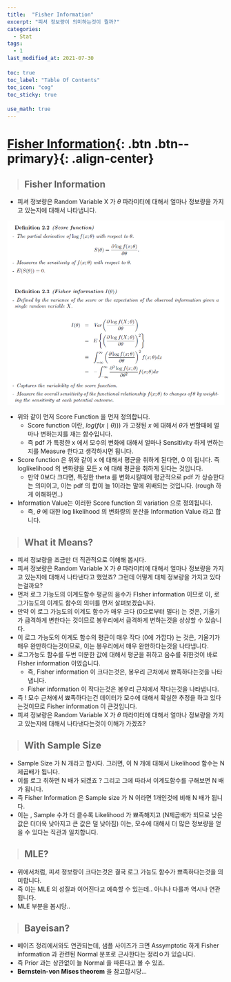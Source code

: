 ```yaml
---
title:  "Fisher Information"
excerpt: "피셔 정보량이 의미하는것이 뭘까?"
categories:
  - Stat
tags:
  - 1
last_modified_at: 2021-07-30

toc: true
toc_label: "Table Of Contents"
toc_icon: "cog"
toc_sticky: true

use_math: true
---
```


# [Fisher Information](#link){: .btn .btn--primary}{: .align-center}

> ## Fisher Information

- 피셔 정보량은 Random Variable X 가 $\theta$ 파라미터에 대해서 얼마나 정보량을 가지고 있는지에 대해서 나타냅니다.

![png](/assets/images/Stat/21_1.png)

- 위와 같이 먼저 Score Function 을 먼저 정의합니다.
  - Score function 이란, $log (f(x\mid \theta )))$ 가 고정된 $x$ 에 대해서 $\theta$가 변할때에 얼마나 변하는지를 재는 함수입니다.
  - 즉 pdf 가 특정한 x 에서 모수의 변화에 대해서 얼마나 Sensitivity 하게 변하는지를 Measure 한다고 생각하시면 됩니다. 
- Score function 은 위와 같이 x 에 대해서 평균을 취하게 된다면, 0 이 됩니다. 즉 loglikelihood 의 변화량을 모든 x 에 대해 평균을 취하게 된다는 것입니다.
  - 만약 0보다 크다면, 특정한 theta 를 변화시킬때에 평균적으로 pdf 가 상승한다는 의미이고, 이는 pdf 의 합이 늘 1이라는 말에 위배되는 것입니다. (rough 하게 이해하면..)
- Information Value는 이러한 Score function 의 variation 으로 정의됩니다. 
  - 즉, $\theta$ 에 대한 log likelihood 의 변화량의 분산을 Information Value 라고 합니다.

> ## What it Means?

- 피셔 정보량을 조금만 더 직관적으로 이해해 봅시다. 
- 피셔 정보량은 Random Variable X 가 $\theta$ 파라미터에 대해서 얼마나 정보량을 가지고 있는지에 대해서 나타낸다고 했었죠? 그런데 어떻게 대체 정보량을 가지고 있다는걸까요?
- 먼저 로그 가능도의 이계도함수 평균의 음수가 FIsher information 이므로 이, 로그가능도의 이계도 함수의 의미를 먼저 살펴보겠습니다.
- 만약 이 로그 가능도의 이계도 함수가 매우 크다 (0으로부터 멀다) 는 것은, 기울기가 급격하게 변한다는 것이므로 봉우리에서 급격하게 변하는것을 상상할 수 있습니다.
- 이 로그 가능도의 이계도 함수의 평균이 매우 작다 (0에 가깝다) 는 것은, 기울기가 매우 완만하다는것이므로, 이는 봉우리에서 매우 완만하다는것을 나타냅니다.
- 로그가능도 함수를 두번 미분한 값에 대해서 평균을 취하고 음수를 취한것이 바로 FIsher information 이였습니다. 
  - 즉, Fisher information 이 크다는것은, 봉우리 근처에서 뾰족하다는것을 나타냅니다.
  - Fisher information 이 작다는것은 봉우리 근처에서 작다는것을 나타냅니다.
- 즉 ! 모수 근처에서 뾰족하다는건 데이터가 모수에 대해서 확실한 추정을 하고 있다는것이므로 Fisher information 이 큰것입니다. 
- 피셔 정보량은 Random Variable X 가 $\theta$ 파라미터에 대해서 얼마나 정보량을 가지고 있는지에 대해서 나타낸다는것이 이해가 가겠죠?

> ## With Sample Size

- Sample Size 가 N 개라고 합시다. 그러면, 이 N 개에 대해서 Likelihood 함수는 N 제곱배가 됩니다.
- 이를 로그 취하면 N 배가 되겠죠 ? 그리고 그에 따라서 이계도함수를 구해보면 N 배가 됩니다.
- 즉 Fisher Information 은 Sample size 가 N 이라면 1개인것에 비해 N 배가 됩니다. 
- 이는 , Sample 수가 더 클수록 Likelihood 가 뾰족해지고 (N제곱배가 되므로 낮은값은 더더욱 낮아지고 큰 값은 덜 낮아짐) 이는, 모수에 대해서 더 많은 정보량을 얻을 수 있다는 직관과 일치합니다. 

> ## MLE?

- 위에서처럼, 피셔 정보량이 크다는것은 결국 로그 가능도 함수가 뾰족하다는것을 의미합니다. 
- 즉 이는 MLE 의 성질과 이어진다고 예측할 수 있는데.. 아니나 다를까 역시나 연관됩니다.
- MLE 부분을 봅시당..

> ## Bayeisan?

- 베이즈 정리에서와도 연관되는데, 샘플 사이즈가 크면 Assymptotic 하게 Fisher information 과 관련된 Normal 분포로 근사한다는 정리ㅇ가 있습니다.
- 즉 Prior 과는 상관없이 늘 Normal 을 따른다고 볼 수 있죠.
- **Bernstein-von Mises theorem** 을 참고합시당...
